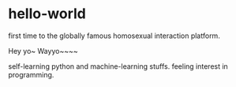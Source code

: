 # hello-world
first time to the globally famous homosexual interaction platform.

Hey yo~
Wayyo~~~~

self-learning python and machine-learning stuffs.
feeling interest in programming.
